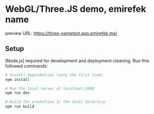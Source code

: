 # WebGL/Three.JS demo, emirefek name

preview URL: https://three-nametest.app.emirefek.me/

## Setup

[Node.js] required for development and deployment cleaning.
Run this followed commands:

```bash
# Install dependencies (only the first time)
npm install

# Run the local server at localhost:3000
npm run dev

# Build for production in the dist/ directory
npm run build
```
